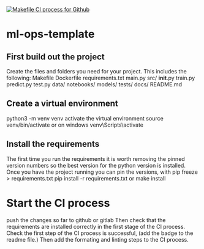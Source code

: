 [![Makefile CI process for Github](https://github.com/ant358/ml-ops-template/actions/workflows/devops-github.yml/badge.svg)](https://github.com/ant358/ml-ops-template/actions/workflows/devops-github.yml)

# ml-ops-template

## First build out the project 
Create the files and folders you need for your project.  This includes the following:
Makefile
Dockerfile
requirements.txt
main.py
src/
    __init__.py
    train.py
    predict.py
    test.py
data/
notebooks/
models/
tests/
docs/
README.md

## Create a virtual environment
python3 -m venv venv
activate the virtual environment
source venv/bin/activate or on windows venv\Scripts\activate

## Install the requirements
The first time you run the requirements it is worth removing the pinned version numbers so the best version for the python version is installed.  Once you have the project running you can pin the versions, with pip freeze > requirements.txt
pip install -r requirements.txt
or make install

# Start the CI process  
push the changes so far to github or gitlab
Then check that the requirements are installed correctly in the first stage of the CI process.
Check the first step of the CI process is successful, (add the badge to the readme file.)
Then add the formating and linting steps to the CI process.